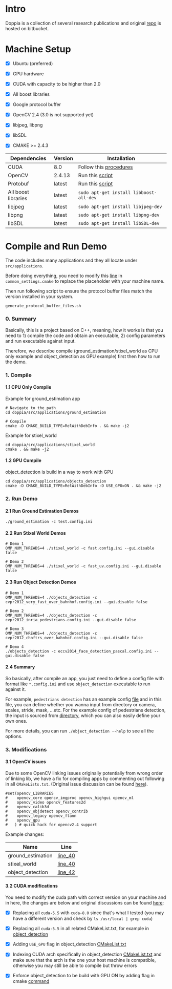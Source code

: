 # Intro

Doppia is a collection of several research publications and original [repo](https://bitbucket.org/rodrigob/doppia) is hosted on bitbucket. 


# Machine Setup

- [X] Ubuntu (preferred)

- [X] GPU hardware

- [X] CUDA with capacity to be higher than 2.0

- [X] All boost libraries

- [X] Google protocol buffer

- [X] OpenCV 2.4 (3.0 is not supported yet)

- [X] libjpeg, libpng

- [X] libSDL

- [X] CMAKE >= 2.4.3


Dependencies | Version | Installation |
--- | --- | --- 
CUDA | 8.0 | Follow this [procedures](https://github.com/KleinYuan/easy-yolo#b-environment-gpu) |
OpenCV | 2.4.13 | Run this [script](https://github.com/KleinYuan/doppia/blob/master/dependencies/opencv_install.sh)
Protobuf | latest | Run this [script](https://github.com/KleinYuan/doppia/blob/master/dependencies/protobuf_install.sh)
All boost libraries | latest | `sudo apt-get install libboost-all-dev`  
libjpeg | latest | `sudo apt-get install libjpeg-dev`
libpng | latest | `sudo apt-get install libpng-dev`
libSDL | latest | `sudo apt-get install libSDL-dev`



# Compile and Run Demo


The code includes many applications and they all locate under `src/applications`.

Before doing everything, you need to modify this [line](https://github.com/KleinYuan/doppia/blob/master/common_settings.cmake#L342) in `common_settings.cmake` to replace the placeholder with your machine name.

Then run following script to ensure the protocol buffer files match the version installed in your system.

```
generate_protocol_buffer_files.sh
```

### 0. Summary


Basically, this is a project based on C++, meaning, how it works is that you need to 1) compile the code and obtain an executable, 2) config parameters and run executable against input.

Therefore, we describe compile (ground_estimation/stixel_world as CPU only example and object_detection as GPU example) first then how to run the demo.


### 1. Compile


#### 1.1 CPU Only Compile


Example for ground_estimation app

```
# Navigate to the path
cd doppia/src/applications/ground_estimation

# Compile
cmake -D CMAKE_BUILD_TYPE=RelWithDebInfo . && make -j2
```

Example for stixel_world

```
cd doppia/src/applications/stixel_world
cmake . && make -j2 
```

#### 1.2 GPU Compile


object_detection is build in a way to work with GPU

```
cd doppia/src/applications/objects_detection
cmake -D CMAKE_BUILD_TYPE=RelWithDebInfo -D USE_GPU=ON . && make -j2
```


### 2. Run Demo



#### 2.1 Run Ground Estimation Demos


```
./ground_estimation -c test.config.ini
```


#### 2.2 Run Stixel World Demos


```
# Demo 1
OMP_NUM_THREADS=4 ./stixel_world -c fast.config.ini --gui.disable false
```

```
# Demo 2
OMP_NUM_THREADS=4 ./stixel_world -c fast_uv.config.ini --gui.disable false
```


#### 2.3 Run Object Detection Demos


```
# Demo 1
OMP_NUM_THREADS=4 ./objects_detection -c cvpr2012_very_fast_over_bahnhof.config.ini --gui.disable false
```

```
# Demo 2
OMP_NUM_THREADS=4 ./objects_detection -c cvpr2012_inria_pedestrians.config.ini --gui.disable false
```

```
# Demo 3
OMP_NUM_THREADS=4 ./objects_detection -c cvpr2012_chnftrs_over_bahnhof.config.ini --gui.disable false
```

```
# Demo 4
./objects_detection -c eccv2014_face_detection_pascal.config.ini --gui.disable false
```


#### 2.4 Summary


So basically, after compile an app, you just need to define a config file with format like `*.config.ini` and use `object_detection` executable to run against it.

For example, `pedestrians detection` has an example config [file](https://github.com/KleinYuan/doppia/blob/master/src/applications/objects_detection/cvpr2012_inria_pedestrians.config.ini) and in this file, you can define whether you wanna input from directory or camera, scales, stride, mask, ...etc. For the example config of pedestrians detection, the input is sourced from [directory](https://github.com/KleinYuan/doppia/tree/master/data/sample_test_images/inria), which you can also easily define your own ones.

For more details, you can run `./object_detection --help` to see all the options.




### 3. Modifications



#### 3.1 OpenCV issues

Due to some OpenCV linking issues originally potentially from wrong order of linking lib, we have a fix for compiling apps by commenting out following in all `CMakeLists.txt`. (Original issue discussion can be found [here](https://bitbucket.org/rodrigob/doppia/issues/135/ground_estimation-linking-problems)).

```
#set(opencv_LIBRARIES
#    opencv_core opencv_imgproc opencv_highgui opencv_ml
#    opencv_video opencv_features2d
#    opencv_calib3d
#    opencv_objdetect opencv_contrib
#    opencv_legacy opencv_flann
#    opencv_gpu
#   ) # quick hack for opencv2.4 support
```

Example changes:

Name | Line | 
--- | --- 
ground_estimation | [line_40](https://github.com/KleinYuan/doppia/blob/master/src/applications/ground_estimation/CMakeLists.txt#L40)
stixel_world | [line_40](https://github.com/KleinYuan/doppia/blob/master/src/applications/stixel_world/CMakeLists.txt#L40)
object_detection | [line_42](https://github.com/KleinYuan/doppia/blob/master/src/applications/objects_detection/CMakeLists.txt#L42)



#### 3.2 CUDA modifications

You need to modify the cuda path with correct version on your machine and in here, the changes are below and original discussions can be found [here](https://bitbucket.org/rodrigob/doppia/issues/80/gpuveryfastintegralchannelsdetector):

- [X] Replacing all `cuda-5.5` with `cuda-8.0` since that's what I tested (you may have a different version and check by `ls /usr/local | grep cuda`)

- [X] Replacing all `cuda-5.5` in all related CMakeList.txt, for example in [object_detection](https://github.com/KleinYuan/doppia/blob/master/src/applications/objects_detection/CMakeLists.txt#L78)

- [X] Adding `USE_GPU` flag in object_detection [CMakeList.txt](https://github.com/KleinYuan/doppia/blob/master/src/applications/objects_detection/CMakeLists.txt#L32)

- [X] Indexing CUDA arch specifically in object_detection [CMakeList.txt](https://github.com/KleinYuan/doppia/blob/master/src/applications/objects_detection/CMakeLists.txt#L59) and make sure that the arch is the one your host machine is compatible, otherwise you may still be able to compile but throw errors

- [X] Enforce object_detection to be build with GPU ON by adding flag in cmake [command](https://github.com/KleinYuan/doppia#gpu-code)

